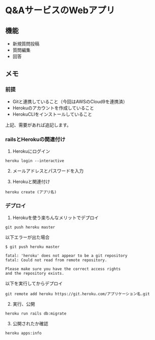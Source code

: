 # Q&AサービスのWebアプリ

## 機能

- 新規質問投稿
- 質問編集
- 回答

## メモ

### 前提

- Gitと連携していること（今回はAWSのCloud9を連携済）
- Herokuのアカウントを作成していること
- HerokuCLIをインストールしていること

上記、需要があれば追記します。

### railsとHerokuの関連付け

1. Herokuにログイン
```
heroku login --interactive
```

2. メールアドレスとパスワードを入力

3. Herokuと関連付け
```
heroku create (アプリ名)
```

### デプロイ

1. Herokuを使う楽ちんなメリットでデプロイ
```
git push heroku master
```

以下エラーが出た場合
```
$ git push heroku master

fatal: 'heroku' does not appear to be a git repository
fatal: Could not read from remote repository.

Please make sure you have the correct access rights
and the repository exists.
```

以下を実行してからデプロイ
```
git remote add heroku https://git.heroku.com/アプリケーション名.git
```

2. 実行、公開
```
heroku run rails db:migrate
```

3. 公開されたか確認
```
heroku apps:info
```